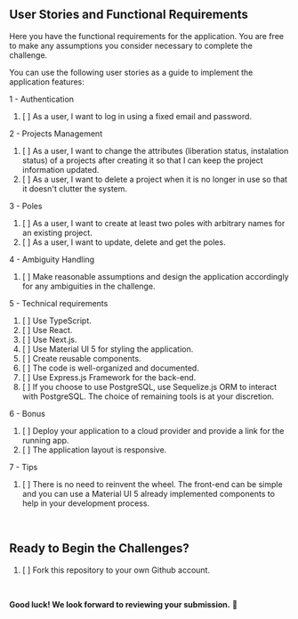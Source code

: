
## User Stories and Functional Requirements

Here you have the functional requirements for the application. You are free to make any assumptions you consider necessary to complete the challenge.

You can use the following user stories as a guide to implement the application features:

1 - Authentication

1. [ ] As a user, I want to log in using a fixed email and password.

2 - Projects Management

1. [ ] As a user, I want to change the attributes (liberation status, instalation status) of a projects after creating it so that I can keep the project information updated.
1. [ ] As a user, I want to delete a project when it is no longer in use so that it doesn't clutter the system.

3 - Poles

1. [ ] As a user, I want to create at least two poles with arbitrary names for an existing project.
1. [ ] As a user, I want to update, delete and get the poles.

4 - Ambiguity Handling

1. [ ] Make reasonable assumptions and design the application accordingly for any ambiguities in the challenge.

5 - Technical requirements

1. [ ] Use TypeScript.
1. [ ] Use React.
1. [ ] Use Next.js.
1. [ ] Use Material UI 5 for styling the application.
1. [ ] Create reusable components.
1. [ ] The code is well-organized and documented.
1. [ ] Use Express.js Framework for the back-end.
1. [ ] If you choose to use PostgreSQL, use Sequelize.js ORM to interact with PostgreSQL.
The choice of remaining tools is at your discretion.

6 - Bonus

1. [ ] Deploy your application to a cloud provider and provide a link for the running app.
1. [ ] The application layout is responsive.

7 - Tips

1. [ ] There is no need to reinvent the wheel. The front-end can be simple and you can use a Material UI 5 already implemented components to help in your development process.

</br>

## Ready to Begin the Challenges?

1. [ ] Fork this repository to your own Github account.


</br>

**Good luck! We look forward to reviewing your submission.** 🚀
